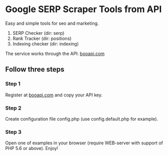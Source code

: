 # Google SERP Scraper Tools from API
Easy and simple tools for seo and marketing.

1) SERP Checker (dir: serp)
2) Rank Tracker (dir: positions)
3) Indexing checker (dir: indexing)

The service works through the API: [booapi.com](https://booapi.com)

## Follow three steps

### Step 1
Register at [booapi.com](https://booapi.com) and copy your API key.

### Step 2
Create configuration file config.php (use config.default.php for example).

### Step 3
Open one of examples in your browser (require WEB-server with support of PHP 5.6 or above). Enjoy!
